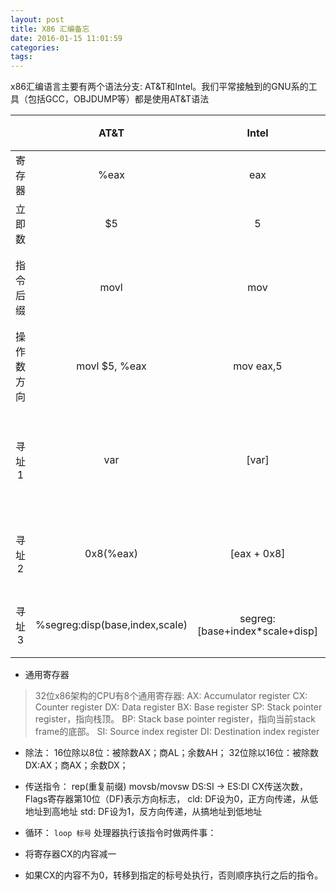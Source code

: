 ```yaml
---
layout: post
title: X86 汇编备忘
date: 2016-01-15 11:01:59
categories:
tags:
---
```


x86汇编语言主要有两个语法分支: AT&T和Intel。我们平常接触到的GNU系的工具（包括GCC，OBJDUMP等）都是使用AT&T语法

|            | AT&T                           | Intel                          | 注释           |
| :-----:    | :-----:                        | :------:                       | :---:          |
| 寄存器     | %eax                           | eax                            |                |
| 立即数     | $5                             | 5                              |                |
| 指令后缀   | movl                           | mov                            | 操作数长度4    |
| 操作数方向 | movl $5, %eax                  | mov eax,5                      |                |
| 寻址1      | var                            | [var]                          | 寄存器直接寻址 |
| 寻址2      | 0x8(%eax)                      | [eax + 0x8]                    | 段+偏移寻址    |
| 寻址3      | %segreg:disp(base,index,scale) | segreg:[base+index*scale+disp] | 间接寻址       |

<!--more-->

* 通用寄存器

>32位x86架构的CPU有8个通用寄存器:
AX: Accumulator register
CX: Counter register
DX: Data register
BX: Base register
SP: Stack pointer register，指向栈顶。
BP: Stack base pointer register，指向当前stack frame的底部。
SI: Source index register
DI: Destination index register


* 除法：
16位除以8位：被除数AX；商AL；余数AH；
32位除以16位：被除数DX:AX；商AX；余数DX；

* 传送指令：
rep(重复前缀) movsb/movsw 
DS:SI -> ES:DI
CX传送次数，Flags寄存器第10位（DF)表示方向标志，
cld: DF设为0，正方向传递，从低地址到高地址
std: DF设为1，反方向传递，从搞地址到低地址

* 循环：
`loop 标号`
处理器执行该指令时做两件事：
* 将寄存器CX的内容减一
* 如果CX的内容不为0，转移到指定的标号处执行，否则顺序执行之后的指令。
